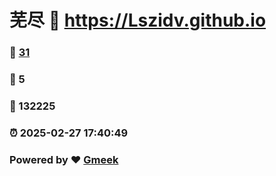 # 芜尽 :link: https://Lszidv.github.io 
### :page_facing_up: [31](https://Lszidv.github.io/tag.html) 
### :speech_balloon: 5 
### :hibiscus: 132225 
### :alarm_clock: 2025-02-27 17:40:49 
### Powered by :heart: [Gmeek](https://github.com/Meekdai/Gmeek)
